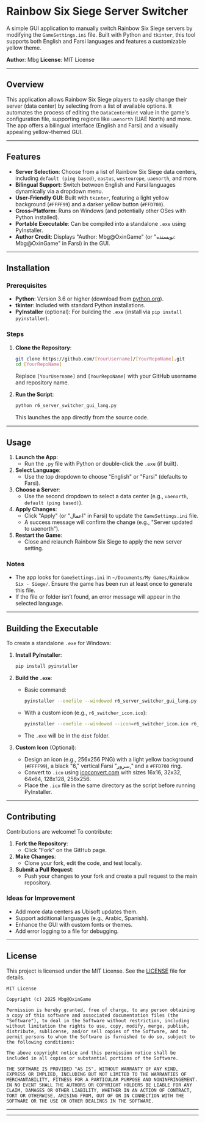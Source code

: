 # Rainbow Six Siege Server Switcher

A simple GUI application to manually switch Rainbow Six Siege servers by modifying the `GameSettings.ini` file. Built with Python and `tkinter`, this tool supports both English and Farsi languages and features a customizable yellow theme.

**Author**: Mbg 
**License**: MIT License

---

## Overview

This application allows Rainbow Six Siege players to easily change their server (data center) by selecting from a list of available options. It automates the process of editing the `DataCenterHint` value in the game's configuration file, supporting regions like `uaenorth` (UAE North) and more. The app offers a bilingual interface (English and Farsi) and a visually appealing yellow-themed GUI.

---

## Features

- **Server Selection**: Choose from a list of Rainbow Six Siege data centers, including `default (ping based)`, `eastus`, `westeurope`, `uaenorth`, and more.
- **Bilingual Support**: Switch between English and Farsi languages dynamically via a dropdown menu.
- **User-Friendly GUI**: Built with `tkinter`, featuring a light yellow background (`#FFFF99`) and a darker yellow button (`#FFD700`).
- **Cross-Platform**: Runs on Windows (and potentially other OSes with Python installed).
- **Portable Executable**: Can be compiled into a standalone `.exe` using PyInstaller.
- **Author Credit**: Displays "Author: Mbg@OxinGame" (or "نویسنده: Mbg@OxinGame" in Farsi) in the GUI.

---

## Installation

### Prerequisites
- **Python**: Version 3.6 or higher (download from [python.org](https://www.python.org/)).
- **tkinter**: Included with standard Python installations.
- **PyInstaller** (optional): For building the `.exe` (install via `pip install pyinstaller`).

### Steps
1. **Clone the Repository**:
   ```bash
   git clone https://github.com/[YourUsername]/[YourRepoName].git
   cd [YourRepoName]
   ```
   Replace `[YourUsername]` and `[YourRepoName]` with your GitHub username and repository name.

2. **Run the Script**:
   ```bash
   python r6_server_switcher_gui_lang.py
   ```
   This launches the app directly from the source code.

---

## Usage

1. **Launch the App**:
   - Run the `.py` file with Python or double-click the `.exe` (if built).
2. **Select Language**:
   - Use the top dropdown to choose "English" or "Farsi" (defaults to Farsi).
3. **Choose a Server**:
   - Use the second dropdown to select a data center (e.g., `uaenorth`, `default (ping based)`).
4. **Apply Changes**:
   - Click "Apply" (or "اعمال" in Farsi) to update the `GameSettings.ini` file.
   - A success message will confirm the change (e.g., "Server updated to uaenorth").
5. **Restart the Game**:
   - Close and relaunch Rainbow Six Siege to apply the new server setting.

### Notes
- The app looks for `GameSettings.ini` in `~/Documents/My Games/Rainbow Six - Siege/`. Ensure the game has been run at least once to generate this file.
- If the file or folder isn’t found, an error message will appear in the selected language.

---

## Building the Executable

To create a standalone `.exe` for Windows:

1. **Install PyInstaller**:
   ```bash
   pip install pyinstaller
   ```

2. **Build the `.exe`**:
   - Basic command:
     ```bash
     pyinstaller --onefile --windowed r6_server_switcher_gui_lang.py
     ```
   - With a custom icon (e.g., `r6_switcher_icon.ico`):
     ```bash
     pyinstaller --onefile --windowed --icon=r6_switcher_icon.ico r6_server_switcher_gui_lang.py
     ```
   - The `.exe` will be in the `dist` folder.

3. **Custom Icon** (Optional):
   - Design an icon (e.g., 256x256 PNG) with a light yellow background (`#FFFF99`), a black "6," vertical Farsi "سرور," and a `#FFD700` ring.
   - Convert to `.ico` using [icoconvert.com](https://icoconvert.com/) with sizes 16x16, 32x32, 64x64, 128x128, 256x256.
   - Place the `.ico` file in the same directory as the script before running PyInstaller.

---

## Contributing

Contributions are welcome! To contribute:

1. **Fork the Repository**:
   - Click "Fork" on the GitHub page.
2. **Make Changes**:
   - Clone your fork, edit the code, and test locally.
3. **Submit a Pull Request**:
   - Push your changes to your fork and create a pull request to the main repository.

### Ideas for Improvement
- Add more data centers as Ubisoft updates them.
- Support additional languages (e.g., Arabic, Spanish).
- Enhance the GUI with custom fonts or themes.
- Add error logging to a file for debugging.

---

## License

This project is licensed under the MIT License. See the [LICENSE](LICENSE) file for details.

```
MIT License

Copyright (c) 2025 Mbg@OxinGame

Permission is hereby granted, free of charge, to any person obtaining a copy of this software and associated documentation files (the "Software"), to deal in the Software without restriction, including without limitation the rights to use, copy, modify, merge, publish, distribute, sublicense, and/or sell copies of the Software, and to permit persons to whom the Software is furnished to do so, subject to the following conditions:

The above copyright notice and this permission notice shall be included in all copies or substantial portions of the Software.

THE SOFTWARE IS PROVIDED "AS IS", WITHOUT WARRANTY OF ANY KIND, EXPRESS OR IMPLIED, INCLUDING BUT NOT LIMITED TO THE WARRANTIES OF MERCHANTABILITY, FITNESS FOR A PARTICULAR PURPOSE AND NONINFRINGEMENT. IN NO EVENT SHALL THE AUTHORS OR COPYRIGHT HOLDERS BE LIABLE FOR ANY CLAIM, DAMAGES OR OTHER LIABILITY, WHETHER IN AN ACTION OF CONTRACT, TORT OR OTHERWISE, ARISING FROM, OUT OF OR IN CONNECTION WITH THE SOFTWARE OR THE USE OR OTHER DEALINGS IN THE SOFTWARE.
```

---

---
